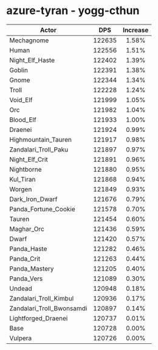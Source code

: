 # azure-tyran - yogg-cthun
| Actor | DPS | Increase |
|---|:---:|:---:|
|Mechagnome|122635|1.58%|
|Human|122556|1.51%|
|Night_Elf_Haste|122402|1.39%|
|Goblin|122391|1.38%|
|Gnome|122344|1.34%|
|Troll|122228|1.24%|
|Void_Elf|121999|1.05%|
|Orc|121982|1.04%|
|Blood_Elf|121933|1.00%|
|Draenei|121924|0.99%|
|Highmountain_Tauren|121917|0.98%|
|Zandalari_Troll_Paku|121897|0.97%|
|Night_Elf_Crit|121891|0.96%|
|Nightborne|121880|0.95%|
|Kul_Tiran|121868|0.94%|
|Worgen|121849|0.93%|
|Dark_Iron_Dwarf|121676|0.79%|
|Panda_Fortune_Cookie|121578|0.70%|
|Tauren|121454|0.60%|
|Maghar_Orc|121436|0.59%|
|Dwarf|121420|0.57%|
|Panda_Haste|121282|0.46%|
|Panda_Crit|121263|0.44%|
|Panda_Mastery|121205|0.40%|
|Panda_Vers|121089|0.30%|
|Undead|120948|0.18%|
|Zandalari_Troll_Kimbul|120936|0.17%|
|Zandalari_Troll_Bwonsamdi|120897|0.14%|
|Lightforged_Draenei|120737|0.01%|
|Base|120728|0.00%|
|Vulpera|120726|0.00%|
